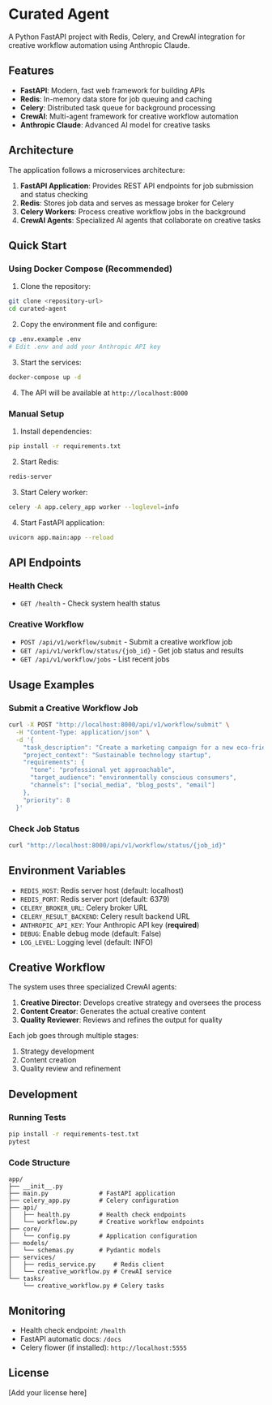 # Curated Agent

A Python FastAPI project with Redis, Celery, and CrewAI integration for creative workflow automation using Anthropic Claude.

## Features

- **FastAPI**: Modern, fast web framework for building APIs
- **Redis**: In-memory data store for job queuing and caching
- **Celery**: Distributed task queue for background processing
- **CrewAI**: Multi-agent framework for creative workflow automation
- **Anthropic Claude**: Advanced AI model for creative tasks

## Architecture

The application follows a microservices architecture:

1. **FastAPI Application**: Provides REST API endpoints for job submission and status checking
2. **Redis**: Stores job data and serves as message broker for Celery
3. **Celery Workers**: Process creative workflow jobs in the background
4. **CrewAI Agents**: Specialized AI agents that collaborate on creative tasks

## Quick Start

### Using Docker Compose (Recommended)

1. Clone the repository:
```bash
git clone <repository-url>
cd curated-agent
```

2. Copy the environment file and configure:
```bash
cp .env.example .env
# Edit .env and add your Anthropic API key
```

3. Start the services:
```bash
docker-compose up -d
```

4. The API will be available at `http://localhost:8000`

### Manual Setup

1. Install dependencies:
```bash
pip install -r requirements.txt
```

2. Start Redis:
```bash
redis-server
```

3. Start Celery worker:
```bash
celery -A app.celery_app worker --loglevel=info
```

4. Start FastAPI application:
```bash
uvicorn app.main:app --reload
```

## API Endpoints

### Health Check
- `GET /health` - Check system health status

### Creative Workflow
- `POST /api/v1/workflow/submit` - Submit a creative workflow job
- `GET /api/v1/workflow/status/{job_id}` - Get job status and results
- `GET /api/v1/workflow/jobs` - List recent jobs

## Usage Examples

### Submit a Creative Workflow Job

```bash
curl -X POST "http://localhost:8000/api/v1/workflow/submit" \
  -H "Content-Type: application/json" \
  -d '{
    "task_description": "Create a marketing campaign for a new eco-friendly product",
    "project_context": "Sustainable technology startup",
    "requirements": {
      "tone": "professional yet approachable",
      "target_audience": "environmentally conscious consumers",
      "channels": ["social_media", "blog_posts", "email"]
    },
    "priority": 8
  }'
```

### Check Job Status

```bash
curl "http://localhost:8000/api/v1/workflow/status/{job_id}"
```

## Environment Variables

- `REDIS_HOST`: Redis server host (default: localhost)
- `REDIS_PORT`: Redis server port (default: 6379)
- `CELERY_BROKER_URL`: Celery broker URL
- `CELERY_RESULT_BACKEND`: Celery result backend URL
- `ANTHROPIC_API_KEY`: Your Anthropic API key (**required**)
- `DEBUG`: Enable debug mode (default: False)
- `LOG_LEVEL`: Logging level (default: INFO)

## Creative Workflow

The system uses three specialized CrewAI agents:

1. **Creative Director**: Develops creative strategy and oversees the process
2. **Content Creator**: Generates the actual creative content
3. **Quality Reviewer**: Reviews and refines the output for quality

Each job goes through multiple stages:
1. Strategy development
2. Content creation
3. Quality review and refinement

## Development

### Running Tests

```bash
pip install -r requirements-test.txt
pytest
```

### Code Structure

```
app/
├── __init__.py
├── main.py              # FastAPI application
├── celery_app.py        # Celery configuration
├── api/
│   ├── health.py        # Health check endpoints
│   └── workflow.py      # Creative workflow endpoints
├── core/
│   └── config.py        # Application configuration
├── models/
│   └── schemas.py       # Pydantic models
├── services/
│   ├── redis_service.py     # Redis client
│   └── creative_workflow.py # CrewAI service
└── tasks/
    └── creative_workflow.py # Celery tasks
```

## Monitoring

- Health check endpoint: `/health`
- FastAPI automatic docs: `/docs`
- Celery flower (if installed): `http://localhost:5555`

## License

[Add your license here]